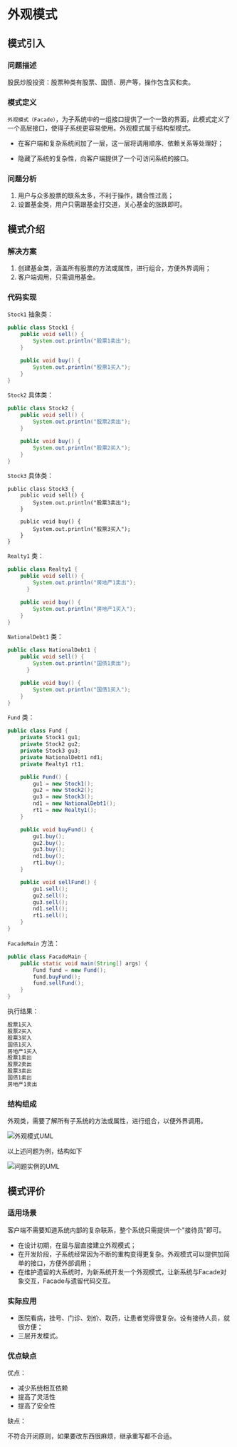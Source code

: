 # 外观模式

## 模式引入

### 问题描述

股民炒股投资：股票种类有股票、国债、房产等，操作包含买和卖。

### 模式定义

`外观模式（Facade）`，为子系统中的一组接口提供了一个一致的界面，此模式定义了一个高层接口，使得子系统更容易使用。外观模式属于结构型模式。

- 在客户端和复杂系统间加了一层，这一层将调用顺序、依赖关系等处理好；

- 隐藏了系统的复杂性，向客户端提供了一个可访问系统的接口。

### 问题分析

1. 用户与众多股票的联系太多，不利于操作，耦合性过高；
2. 设置基金类，用户只需跟基金打交道，关心基金的涨跌即可。

## 模式介绍

### 解决方案

1. 创建基金类，涵盖所有股票的方法或属性，进行组合，方便外界调用；
2. 客户端调用，只需调用基金。

### 代码实现

`Stock1` 抽象类：

```java
public class Stock1 {
    public void sell() {
        System.out.println("股票1卖出");
    }

    public void buy() {
        System.out.println("股票1买入");
    }
}
```

`Stock2` 具体类：

```java
public class Stock2 {
    public void sell() {
        System.out.println("股票2卖出");
    }

    public void buy() {
        System.out.println("股票2买入");
    }
}
```

`Stock3` 具体类：

```
public class Stock3 {
    public void sell() {
        System.out.println("股票3卖出");
    }

    public void buy() {
        System.out.println("股票3买入");
    }
}
```

`Realty1` 类：

```java
public class Realty1 {
    public void sell() {
        System.out.println("房地产1卖出");
      }

    public void buy() {
        System.out.println("房地产1买入");
    }
}
```

`NationalDebt1` 类：

```java
public class NationalDebt1 {
    public void sell() {
        System.out.println("国债1卖出");
      }

    public void buy() {
        System.out.println("国债1买入");
    }
}

```

`Fund` 类：
```java
public class Fund {
    private Stock1 gu1;
    private Stock2 gu2;
    private Stock3 gu3;
    private NationalDebt1 nd1;
    private Realty1 rt1;

    public Fund() {
        gu1 = new Stock1();
        gu2 = new Stock2();
        gu3 = new Stock3();
        nd1 = new NationalDebt1();
        rt1 = new Realty1();
    }

    public void buyFund() {
        gu1.buy();
        gu2.buy();
        gu3.buy();
        nd1.buy();
        rt1.buy();
    }

    public void sellFund() {
        gu1.sell();
        gu2.sell();
        gu3.sell();
        nd1.sell();
        rt1.sell();
    }
}
```

`FacadeMain` 方法：

```java
public class FacadeMain {
    public static void main(String[] args) {
        Fund fund = new Fund();
        fund.buyFund();
        fund.sellFund();
    }
}
```

执行结果：

```bash
股票1买入
股票2买入
股票3买入
国债1买入
房地产1买入
股票1卖出
股票2卖出
股票3卖出
国债1卖出
房地产1卖出
```

### 结构组成

外观类，需要了解所有子系统的方法或属性，进行组合，以便外界调用。

![外观模式UML](img/facade/FacadeUML.png)

以上述问题为例，结构如下

![问题实例的UML](img/facade/FundUML.png)

## 模式评价

### 适用场景

客户端不需要知道系统内部的复杂联系，整个系统只需提供一个"接待员"即可。
- 在设计初期，在层与层直接建立外观模式；
- 在开发阶段，子系统经常因为不断的重构变得更复杂。外观模式可以提供加简单的接口，方便外部调用；
- 在维护遗留的大系统时，为新系统开发一个外观模式，让新系统与Facade对象交互，Facade与遗留代码交互。

### 实际应用

- 医院看病，挂号、门诊、划价、取药，让患者觉得很复杂。设有接待人员，就很方便；
- 三层开发模式。

### 优点缺点

优点：

- 减少系统相互依赖
- 提高了灵活性
- 提高了安全性

缺点：

不符合开闭原则，如果要改东西很麻烦，继承重写都不合适。